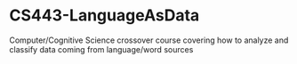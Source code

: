 # CS443-LanguageAsData
Computer/Cognitive Science crossover course covering how to analyze and classify data coming from language/word sources
